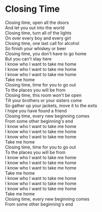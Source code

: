 # Closing Time

Closing time, open all the doors  
And let you out into the world  
Closing time, turn all of the lights  
On over every boy and every girl  
Closing time, one last call for alcohol  
So finish your whiskey or beer  
Closing time, you don't have to go home  
But you can't stay here  
I know who I want to take me home  
I know who I want to take me home  
I know who I want to take me home  
Take me home  
Closing time, time for you to go out  
To the places you will be from  
Closing time, this room won't be open  
Till your brothers or your sisters come  
So gather up your jackets, move it to the exits  
I hope you have found a friend  
Closing time, every new beginning comes  
From some other beginning's end  
I know who I want to take me home  
I know who I want to take me home  
I know who I want to take me home  
Take me home  
Closing time, time for you to go out  
To the places you will be from  
I know who I want to take me home  
I know who I want to take me home  
I know who I want to take me home  
Take me home  
I know who I want to take me home  
I know who I want to take me home  
I know who I want to take me home  
Take me home  
Closing time, every new beginning comes  
From some other beginning's end
